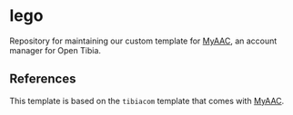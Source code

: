 # lego

Repository for maintaining our custom template for [MyAAC], an account manager for Open Tibia.

## References

This template is based on the `tibiacom` template that comes with [MyAAC].

<!-- LINKS -->

[MyAAC]: https://github.com/slawkens/myaac
